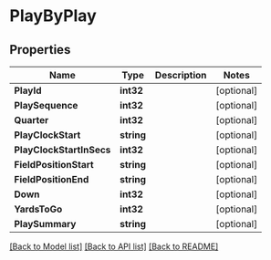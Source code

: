 # PlayByPlay

## Properties
Name | Type | Description | Notes
------------ | ------------- | ------------- | -------------
**PlayId** | **int32** |  | [optional] 
**PlaySequence** | **int32** |  | [optional] 
**Quarter** | **int32** |  | [optional] 
**PlayClockStart** | **string** |  | [optional] 
**PlayClockStartInSecs** | **int32** |  | [optional] 
**FieldPositionStart** | **string** |  | [optional] 
**FieldPositionEnd** | **string** |  | [optional] 
**Down** | **int32** |  | [optional] 
**YardsToGo** | **int32** |  | [optional] 
**PlaySummary** | **string** |  | [optional] 

[[Back to Model list]](../README.md#documentation-for-models) [[Back to API list]](../README.md#documentation-for-api-endpoints) [[Back to README]](../README.md)


